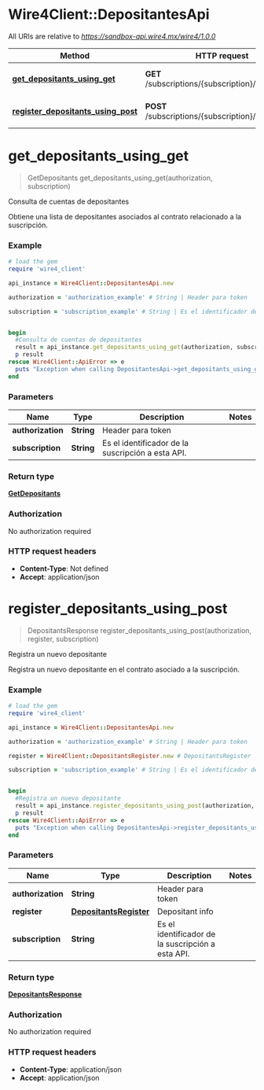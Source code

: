 # Wire4Client::DepositantesApi

All URIs are relative to *https://sandbox-api.wire4.mx/wire4/1.0.0*

Method | HTTP request | Description
------------- | ------------- | -------------
[**get_depositants_using_get**](DepositantesApi.md#get_depositants_using_get) | **GET** /subscriptions/{subscription}/depositants | Consulta de cuentas de depositantes
[**register_depositants_using_post**](DepositantesApi.md#register_depositants_using_post) | **POST** /subscriptions/{subscription}/depositants | Registra un nuevo depositante


# **get_depositants_using_get**
> GetDepositants get_depositants_using_get(authorization, subscription)

Consulta de cuentas de depositantes

Obtiene una lista de depositantes asociados al contrato relacionado a la suscripción.

### Example
```ruby
# load the gem
require 'wire4_client'

api_instance = Wire4Client::DepositantesApi.new

authorization = 'authorization_example' # String | Header para token

subscription = 'subscription_example' # String | Es el identificador de la suscripción a esta API.


begin
  #Consulta de cuentas de depositantes
  result = api_instance.get_depositants_using_get(authorization, subscription)
  p result
rescue Wire4Client::ApiError => e
  puts "Exception when calling DepositantesApi->get_depositants_using_get: #{e}"
end
```

### Parameters

Name | Type | Description  | Notes
------------- | ------------- | ------------- | -------------
 **authorization** | **String**| Header para token | 
 **subscription** | **String**| Es el identificador de la suscripción a esta API. | 

### Return type

[**GetDepositants**](GetDepositants.md)

### Authorization

No authorization required

### HTTP request headers

 - **Content-Type**: Not defined
 - **Accept**: application/json



# **register_depositants_using_post**
> DepositantsResponse register_depositants_using_post(authorization, register, subscription)

Registra un nuevo depositante

Registra un nuevo depositante en el contrato asociado a la suscripción.

### Example
```ruby
# load the gem
require 'wire4_client'

api_instance = Wire4Client::DepositantesApi.new

authorization = 'authorization_example' # String | Header para token

register = Wire4Client::DepositantsRegister.new # DepositantsRegister | Depositant info

subscription = 'subscription_example' # String | Es el identificador de la suscripción a esta API.


begin
  #Registra un nuevo depositante
  result = api_instance.register_depositants_using_post(authorization, register, subscription)
  p result
rescue Wire4Client::ApiError => e
  puts "Exception when calling DepositantesApi->register_depositants_using_post: #{e}"
end
```

### Parameters

Name | Type | Description  | Notes
------------- | ------------- | ------------- | -------------
 **authorization** | **String**| Header para token | 
 **register** | [**DepositantsRegister**](DepositantsRegister.md)| Depositant info | 
 **subscription** | **String**| Es el identificador de la suscripción a esta API. | 

### Return type

[**DepositantsResponse**](DepositantsResponse.md)

### Authorization

No authorization required

### HTTP request headers

 - **Content-Type**: application/json
 - **Accept**: application/json



